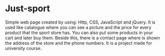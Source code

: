 # Just-sport

Simple web page created by using: Http, CSS, JavaScript and jQuery. It is used like catalogue where you can see a picture and the price for every product that the sport store has. You can also put some products in your cart and later buy them. Beside this, there is a contact page where is shown the address of the store and the phone numbers.
It is a project made for university course.

